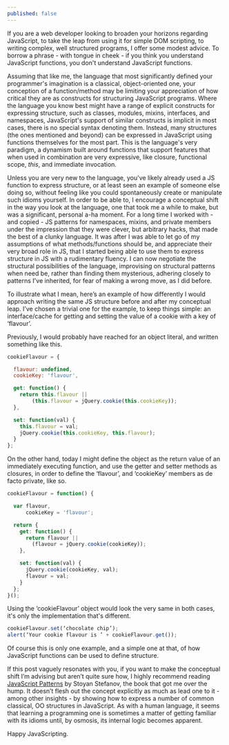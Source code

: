 ```yaml
---
published: false
---
```



If you are a web developer looking to broaden your horizons regarding JavaScript, to take the leap from using it for simple DOM scripting, to writing complex, well structured programs, I offer some modest advice. To borrow a phrase - with tongue in cheek - if you think you understand JavaScript functions, you don't understand JavaScript functions. 

Assuming that like me, the language that most significantly defined your programmer's imagination is a classical, object-oriented one, your conception of a function/method may be limiting your appreciation of how critical they are as constructs for structuring JavaScript programs. Where the language you know best might have a range of explicit constructs for expressing structure, such as classes, modules, mixins, interfaces, and namespaces, JavaScript's support of similar constructs is implicit in most cases, there is no special syntax denoting them. Instead, many structures (the ones mentioned and beyond) can be expressed in JavaScript using functions themselves for the most part. This is the language's very paradigm, a dynamism built around functions that support features that when used in combination are very expressive, like closure, functional scope, *this*, and immediate invocation.

Unless you are very new to the language, you've likely already used a JS function to express structure, or at least seen an example of someone else doing so, without feeling like you could spontaneously create or manipulate such idioms yourself. In order to be able to, I encourage a conceptual shift in the way you look at the language, one that took me a while to make, but was a significant, personal a-ha moment. For a long time I worked with - and copied - JS patterns for namespaces, mixins, and private members under the impression that they were clever, but arbitrary hacks, that made the best of a clunky language. It was after I was able to let go of my assumptions of what methods/functions should be, and appreciate their very broad role in JS, that I started being able to use them to express structure in JS with a rudimentary fluency. I can now negotiate the structural possibilities of the language, improvising on structural patterns when need be, rather than finding them mysterious, adhering closely to patterns I've inherited, for fear of making a wrong move, as I did before. 

To illustrate what I mean, here’s an example of how differently I would approach writing the same JS structure before and after my conceptual leap. I’ve chosen a trivial one for the example, to keep things simple: an interface/cache for getting and setting the value of a cookie with a key of ‘flavour’. 

Previously, I would probably have reached for an object literal, and written something like this. 

```JavaScript 
cookieFlavour = {

  flavour: undefined,
  cookieKey: 'flavour',

  get: function() {
    return this.flavour || 
    	(this.flavour = jQuery.cookie(this.cookieKey));
  },

  set: function(val) {
    this.flavour = val;
    jQuery.cookie(this.cookieKey, this.flavour);
  }
};
```

On the other hand, today I might define the object as the return value of an immediately executing function, and use the getter and setter methods as closures, in order to define the ‘flavour’, and ‘cookieKey’ members as de facto private, like so. 

```JavaScript
cookieFlavour = function() {

  var flavour,
      cookieKey = 'flavour';

  return {
    get: function() {
      return flavour || 
      	(flavour = jQuery.cookie(cookieKey));
    },

    set: function(val) {
      jQuery.cookie(cookieKey, val);
      flavour = val;
    }
  };
}();
```
Using the ‘cookieFlavour’ object would look the very same in both cases, it's only the implementation that's different.

```JavaScript
cookieFlavour.set(‘chocolate chip’);
alert(‘Your cookie flavour is ’ + cookieFlavour.get()); 
```

Of course this is only one example, and a simple one at that, of how JavaScript functions can be used to define structure.

If this post vaguely resonates with you, if you want to make the conceptual shift I’m advising but aren’t quite sure how, I highly recommend reading [JavaScript Patterns](http://www.amazon.com/JavaScript-Patterns-Stoyan-Stefanov/dp/0596806752) by Stoyan Stefanov, the book that got me over the hump. It doesn’t flesh out the concept explicitly as much as lead one to it - among other insights - by showing how to express a number of common classical, OO structures in JavaScript. As with a human language, it seems that learning a programming one is sometimes a matter of getting familiar with its idioms until, by osmosis, its internal logic becomes apparent. 

Happy JavaScripting.